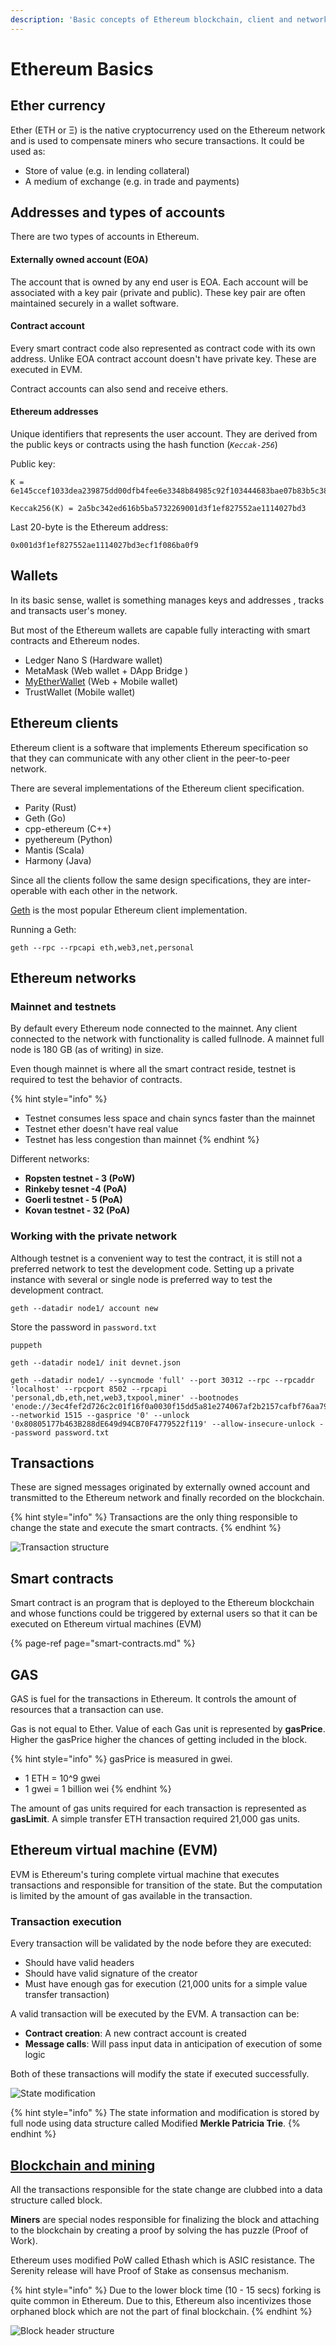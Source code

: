 ```yaml
---
description: 'Basic concepts of Ethereum blockchain, client and network'
---
```


# Ethereum Basics

## Ether currency

Ether \(ETH or Ξ\) is the native cryptocurrency used on the Ethereum network and is used to compensate miners who secure transactions. It could be used as:

* Store of value \(e.g. in lending collateral\)
* A medium of exchange \(e.g. in trade and payments\)

## Addresses and types of accounts

There are two types of accounts in Ethereum.

#### Externally owned account \(EOA\)

The account that is owned by any end user is EOA. Each account will be associated with a key pair \(private and public\). These key pair are often maintained securely in a wallet software.

#### Contract account

Every smart contract code also represented as contract code with its own address. Unlike EOA contract account doesn't have private key. These are executed in EVM. 

Contract accounts can also send and receive ethers.

#### Ethereum addresses

Unique identifiers that represents the user account. They are derived from the public keys or contracts using the hash function \(_`Keccak-256`_\)

​Public key: 

```text
K = 6e145ccef1033dea239875dd00dfb4fee6e3348b84985c92f103444683bae07b83b5c38e5e...
```



```text
Keccak256(K) = 2a5bc342ed616b5ba5732269001d3f1ef827552ae1114027bd3
```

Last 20-byte is the Ethereum address:

```text
0x001d3f1ef827552ae1114027bd3ecf1f086ba0f9
```

## Wallets

In its basic sense, wallet is something manages keys and addresses , tracks and transacts user's money.

But most of the Ethereum wallets are capable fully interacting with smart contracts and Ethereum nodes.

* Ledger Nano S \(Hardware wallet\)
* MetaMask \(Web wallet + DApp Bridge \)
* [MyEtherWallet](https://www.myetherwallet.com/) \(Web + Mobile wallet\)
* TrustWallet \(Mobile wallet\)

## Ethereum clients

Ethereum client is a software that implements Ethereum specification so that they can communicate with any other client in the peer-to-peer network. 

There are several implementations of the Ethereum client specification.

* Parity \(Rust\)
* Geth \(Go\)
* cpp-ethereum \(C++\)
* pyethereum \(Python\)
* Mantis \(Scala\)
* Harmony \(Java\)

Since all the clients follow the same design specifications, they are inter-operable with each other in the network.

[Geth](https://geth.ethereum.org/install-and-build/Installing-Geth) is the most popular Ethereum client implementation.

Running a Geth:

```text
geth --rpc --rpcapi eth,web3,net,personal
```

## Ethereum networks

### Mainnet and testnets

By default every Ethereum node connected to the mainnet. Any client connected to the network with functionality is called fullnode. A mainnet full node is 180 GB \(as of writing\) in size.

Even though mainnet is where all the smart contract reside, testnet is required to test the behavior of contracts.

{% hint style="info" %}
* Testnet consumes less space and chain syncs faster than the mainnet
* Testnet ether doesn't have real value
* Testnet has less congestion than mainnet
{% endhint %}

Different networks:

* **Ropsten testnet - 3 \(PoW\)**
* **Rinkeby tesnet -4 \(PoA\)**
* **Goerli testnet - 5 \(PoA\)**
* **Kovan testnet - 32 \(PoA\)**

### Working with the private network

Although testnet is a convenient way to test the contract, it is still not a preferred network to test the development code. Setting up a private instance with several or single node is preferred way to test the development contract.

```text
geth --datadir node1/ account new
```

Store the password in `password.txt`

```text
puppeth
```

```text
geth --datadir node1/ init devnet.json
```

```text
geth --datadir node1/ --syncmode 'full' --port 30312 --rpc --rpcaddr 'localhost' --rpcport 8502 --rpcapi 'personal,db,eth,net,web3,txpool,miner' --bootnodes 'enode://3ec4fef2d726c2c01f16f0a0030f15dd5a81e274067af2b2157cafbf76aa79fa9c0be52c6664e80cc5b08162ede53279bd70ee10d024fe86613b0b09e1106c40@127.0.0.1:30310' --networkid 1515 --gasprice '0' --unlock '0x80805177b463B288dE649d94CB70F4779522f119' --allow-insecure-unlock --password password.txt
```



## Transactions

These are signed messages originated by externally owned account and transmitted to the Ethereum network  and finally recorded on the blockchain.

{% hint style="info" %}
Transactions are the only thing responsible to change the state and execute the smart contracts.
{% endhint %}



![Transaction structure](.gitbook/assets/amity-transactions.png)

## Smart contracts

Smart contract is an program that is deployed to the Ethereum blockchain and whose functions could be triggered by external users so that it can be executed on Ethereum virtual machines \(EVM\)

{% page-ref page="smart-contracts.md" %}

## GAS

GAS is fuel for the transactions in Ethereum. It controls the amount of resources that a transaction can use. 

Gas is not equal to Ether. Value of each Gas unit is represented by **gasPrice**. Higher the gasPrice higher the chances of getting included in the block.

{% hint style="info" %}
gasPrice is measured in gwei. 

* 1 ETH = 10^9 gwei
* 1 gwei = 1 billion wei
{% endhint %}

The amount of gas units required for each transaction is represented as **gasLimit**. A simple transfer ETH transaction required 21,000 gas units.



## Ethereum virtual machine \(EVM\)

EVM is Ethereum's turing complete virtual machine that executes transactions and responsible for transition of the state. But the computation is limited by the amount of gas available in the transaction.

### Transaction execution

Every transaction will be validated by the node before they are executed:

* Should have valid headers
* Should have valid signature of the creator
* Must have enough gas for execution \(21,000 units for a simple value transfer transaction\)

A valid transaction will be executed by the EVM. A transaction can be:

* **Contract creation**: A new contract account is created
* **Message calls**:  Will pass input data in anticipation of execution of some logic

Both of these transactions will modify the state if executed successfully.

![State modification](.gitbook/assets/amity-state-trans.png)

{% hint style="info" %}
The state information and modification is stored by full node using data structure called Modified **Merkle Patricia Trie**.
{% endhint %}

## [Blockchain and mining](https://etherscan.io)

All the transactions responsible for the state change are clubbed into a data structure called block. 

**Miners** are special nodes responsible for finalizing the block and attaching to the blockchain by creating a proof by solving the has puzzle \(Proof of Work\). 

Ethereum uses modified PoW called Ethash which is ASIC resistance. The Serenity release will have Proof of Stake as consensus mechanism.

{% hint style="info" %}
Due to the lower block time \(10 - 15 secs\) forking is quite common in Ethereum. Due to this, Ethereum also incentivizes those orphaned block which are not the part of final blockchain.
{% endhint %}

![Block header structure](.gitbook/assets/amity-state-trans-2.png)

## 

